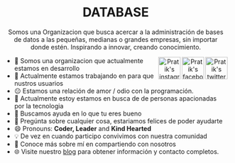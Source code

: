 <div align='center'><h1>DATABASE</h1></div>
<div align="center">

Somos una Organizacion que busca acercar a la administración de bases de datos a las pequeñas, medianas o grandes empresas, sin importar donde estén. Inspirando a innovar, creando conocimiento.


<a href="https://twitter.com/bbasededatos" target="_blank" rel="nofollow"><img align="right" alt="Pratik's twitter" width="50px" src="https://cdn.pixabay.com/photo/2017/06/22/14/23/twitter-2430933_960_720.png" /></a>
<a href="https://www.facebook.com/bbasededatos/" target="_blank" rel="nofollow"><img align="right" alt="Pratik's facebook" width="50px" src="https://cdn.pixabay.com/photo/2017/06/22/06/22/facebook-2429746_960_720.png" /></a>
<a href="https://www.instagram.com/bbasededatos/" target="_blank" rel="nofollow"><img align="right" alt="Pratik's instagram" width="50px" src="https://cdn.pixabay.com/photo/2016/09/17/07/03/instagram-1675670_960_720.png" /></a>
</div>


- :school: Somos una organizacion que actualmente estamos en desarrollo
- 🔭 Actualmente estamos trabajando en para que nustros usuarios
- :neutral_face: Estamos una relación de amor / odio con la programación.
- 🌱 Actualmente estoy estamos en busca de de personas apacionadas por la tecnologia
- 🤔 Buscamos ayuda en lo que tu eres bueno
- 💬 Pregúnta sobre cualquier cosa, estariamos felices de poder ayudarte
- 😄 Pronouns: **Coder, Leader** and **Kind Hearted**
- :bulb: De vez en cuando participo convivimos con nuestra comunidad
- 👨 Conoce más sobre mí en compartiendo con nosotros
- 🌐 Visite nuestro [blog](https://facebook.com/bbasededatos) para obtener información y contacto completos.


